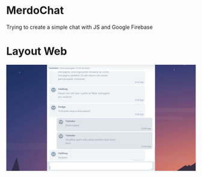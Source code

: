 # MerdoChat
Trying to create a simple chat with JS and Google Firebase

# Layout Web
<img src="https://raw.githubusercontent.com/valdiney/chat/master/public/img/layout.png"/>
